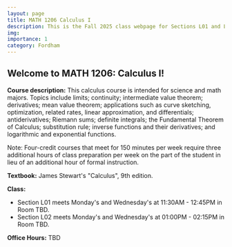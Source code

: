 ```yaml
---
layout: page
title: MATH 1206 Calculus I
description: This is the Fall 2025 class webpage for Sections L01 and L02 of MATH 1206 Calculus I at Fordham. 
img: 
importance: 1
category: Fordham
---
```


## Welcome to MATH 1206: Calculus I! 

**Course description:** This calculus course is intended for science and math majors. Topics include limits; continuity; intermediate value theorem; derivatives; mean value theorem; applications such as curve sketching, optimization, related rates, linear approximation, and differentials; antiderivatives; Riemann sums; definite integrals; the Fundamental Theorem of Calculus; substitution rule; inverse functions and their derivatives; and logarithmic and exponential functions. 

Note: Four-credit courses that meet for 150 minutes per week require three additional hours of class preparation per week on the part of the student in lieu of an additional hour of formal instruction.

**Textbook:** James Stewart's "Calculus", 9th edition.

**Class:**
* Section L01 meets Monday's and Wednesday's at 11:30AM - 12:45PM in Room TBD.
* Section L02 meets Monday's and Wednesday's at 01:00PM - 02:15PM in Room TBD. 

**Office Hours:** TBD

